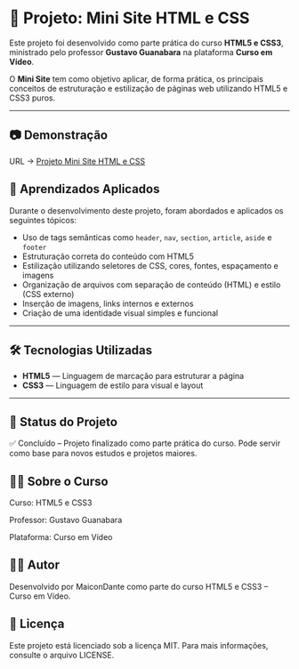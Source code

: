 # 📄 Projeto: Mini Site HTML e CSS

Este projeto foi desenvolvido como parte prática do curso **HTML5 e CSS3**, ministrado pelo professor **Gustavo Guanabara** na plataforma **Curso em Vídeo**.

O **Mini Site** tem como objetivo aplicar, de forma prática, os principais conceitos de estruturação e estilização de páginas web utilizando HTML5 e CSS3 puros.

---

## 📷 Demonstração
URL -> <a href="https://maicondante.github.io/Projeto_Mini_Site_Html_Css/">Projeto Mini Site HTML e CSS</a>

## 🧠 Aprendizados Aplicados

Durante o desenvolvimento deste projeto, foram abordados e aplicados os seguintes tópicos:

- Uso de tags semânticas como `header`, `nav`, `section`, `article`, `aside` e `footer`
- Estruturação correta do conteúdo com HTML5
- Estilização utilizando seletores de CSS, cores, fontes, espaçamento e imagens
- Organização de arquivos com separação de conteúdo (HTML) e estilo (CSS externo)
- Inserção de imagens, links internos e externos
- Criação de uma identidade visual simples e funcional

---

## 🛠️ Tecnologias Utilizadas

- **HTML5** — Linguagem de marcação para estruturar a página
- **CSS3** — Linguagem de estilo para visual e layout

---

## 📌 Status do Projeto
✅ Concluído – Projeto finalizado como parte prática do curso. Pode servir como base para novos estudos e projetos maiores.

## 👨‍🏫 Sobre o Curso
Curso: HTML5 e CSS3

Professor: Gustavo Guanabara

Plataforma: Curso em Vídeo

## 👨‍💻 Autor
Desenvolvido por MaiconDante como parte do curso HTML5 e CSS3 – Curso em Vídeo.

## 📄 Licença
Este projeto está licenciado sob a licença MIT. Para mais informações, consulte o arquivo LICENSE.